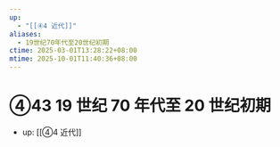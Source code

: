 ```yaml
---
up:
  - "[[④4 近代]]"
aliases:
  - 19世纪70年代至20世纪初期
ctime: 2025-03-01T13:28:22+08:00
mtime: 2025-10-01T11:40:36+08:00
---
```


# ④43 19 世纪 70 年代至 20 世纪初期

- up: [[④4 近代]]

